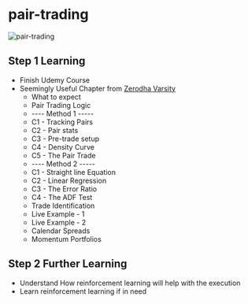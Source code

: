 # pair-trading
![pair-trading](https://www.cryptostache.com/wp-content/uploads/2018/01/why-are-trading-pairs-important-cryptocurrency-how-to.jpg)

## Step 1 Learning 
- Finish Udemy Course
- Seemingly Useful Chapter from [Zerodha Varsity](https://zerodha.com/varsity/module/trading-systems/)
    - What to expect
    - Pair Trading Logic
    - ---- Method 1 -----
    - C1 - Tracking Pairs
    - C2 - Pair stats
    - C3 - Pre-trade setup
    - C4 - Density Curve
    - C5 - The Pair Trade
    - ---- Method 2 -----
    - C1 - Straight line Equation
    - C2 - Linear Regression
    - C3 - The Error Ratio
    - C4 - The ADF Test
    - Trade Identification
    - Live Example - 1
    - Live Example - 2
    - Calendar Spreads
    - Momentum Portfolios

## Step 2 Further Learning
- Understand How reinforcement learning will help with the execution
- Learn reinforcement learning if in need
